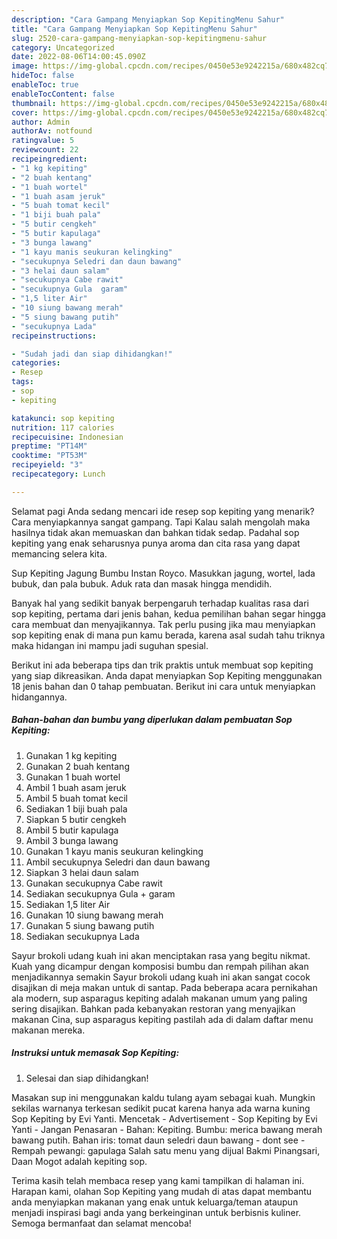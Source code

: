 ```yaml
---
description: "Cara Gampang Menyiapkan Sop KepitingMenu Sahur"
title: "Cara Gampang Menyiapkan Sop KepitingMenu Sahur"
slug: 2520-cara-gampang-menyiapkan-sop-kepitingmenu-sahur
category: Uncategorized
date: 2022-08-06T14:00:45.090Z
image: https://img-global.cpcdn.com/recipes/0450e53e9242215a/680x482cq70/sop-kepiting-foto-resep-utama.jpg
hideToc: false
enableToc: true
enableTocContent: false
thumbnail: https://img-global.cpcdn.com/recipes/0450e53e9242215a/680x482cq70/sop-kepiting-foto-resep-utama.jpg
cover: https://img-global.cpcdn.com/recipes/0450e53e9242215a/680x482cq70/sop-kepiting-foto-resep-utama.jpg
author: Admin
authorAv: notfound
ratingvalue: 5
reviewcount: 22
recipeingredient:
- "1 kg kepiting"
- "2 buah kentang"
- "1 buah wortel"
- "1 buah asam jeruk"
- "5 buah tomat kecil"
- "1 biji buah pala"
- "5 butir cengkeh"
- "5 butir kapulaga"
- "3 bunga lawang"
- "1 kayu manis seukuran kelingking"
- "secukupnya Seledri dan daun bawang"
- "3 helai daun salam"
- "secukupnya Cabe rawit"
- "secukupnya Gula  garam"
- "1,5 liter Air"
- "10 siung bawang merah"
- "5 siung bawang putih"
- "secukupnya Lada"
recipeinstructions:

- "Sudah jadi dan siap dihidangkan!"
categories:
- Resep
tags:
- sop
- kepiting

katakunci: sop kepiting 
nutrition: 117 calories
recipecuisine: Indonesian
preptime: "PT14M"
cooktime: "PT53M"
recipeyield: "3"
recipecategory: Lunch

---
```



Selamat pagi Anda sedang mencari ide resep sop kepiting yang menarik? Cara menyiapkannya sangat gampang. Tapi Kalau salah mengolah maka hasilnya tidak akan memuaskan dan bahkan tidak sedap. Padahal sop kepiting yang enak seharusnya punya aroma dan cita rasa yang dapat memancing selera kita.


Sup Kepiting Jagung Bumbu Instan Royco. Masukkan jagung, wortel, lada bubuk, dan pala bubuk. Aduk rata dan masak hingga mendidih.

Banyak hal yang sedikit banyak berpengaruh terhadap kualitas rasa dari sop kepiting, pertama dari jenis bahan, kedua pemilihan bahan segar hingga cara membuat dan menyajikannya. Tak perlu pusing jika mau menyiapkan sop kepiting enak di mana pun kamu berada, karena asal sudah tahu triknya maka hidangan ini mampu jadi suguhan spesial.


Berikut ini ada beberapa tips dan trik praktis untuk membuat sop kepiting yang siap dikreasikan. Anda dapat menyiapkan Sop Kepiting menggunakan 18 jenis bahan dan 0 tahap pembuatan. Berikut ini cara untuk menyiapkan hidangannya.

<!--inarticleads1-->

##### Bahan-bahan dan bumbu yang diperlukan dalam pembuatan Sop Kepiting:

1. Gunakan 1 kg kepiting
1. Gunakan 2 buah kentang
1. Gunakan 1 buah wortel
1. Ambil 1 buah asam jeruk
1. Ambil 5 buah tomat kecil
1. Sediakan 1 biji buah pala
1. Siapkan 5 butir cengkeh
1. Ambil 5 butir kapulaga
1. Ambil 3 bunga lawang
1. Gunakan 1 kayu manis seukuran kelingking
1. Ambil secukupnya Seledri dan daun bawang
1. Siapkan 3 helai daun salam
1. Gunakan secukupnya Cabe rawit
1. Sediakan secukupnya Gula + garam
1. Sediakan 1,5 liter Air
1. Gunakan 10 siung bawang merah
1. Gunakan 5 siung bawang putih
1. Sediakan secukupnya Lada


Sayur brokoli udang kuah ini akan menciptakan rasa yang begitu nikmat. Kuah yang dicampur dengan komposisi bumbu dan rempah pilihan akan menjadikannya semakin Sayur brokoli udang kuah ini akan sangat cocok disajikan di meja makan untuk di santap. Pada beberapa acara pernikahan ala modern, sup asparagus kepiting adalah makanan umum yang paling sering disajikan. Bahkan pada kebanyakan restoran yang menyajikan makanan Cina, sup asparagus kepiting pastilah ada di dalam daftar menu makanan mereka. 

<!--inarticleads2-->

##### Instruksi untuk memasak Sop Kepiting:


1. Selesai dan siap dihidangkan!

Masakan sup ini menggunakan kaldu tulang ayam sebagai kuah. Mungkin sekilas warnanya terkesan sedikit pucat karena hanya ada warna kuning Sop Kepiting by Evi Yanti. Mencetak - Advertisement - Sop Kepiting by Evi Yanti - Jangan Penasaran - Bahan: Kepiting. Bumbu: merica bawang merah bawang putih. Bahan iris: tomat daun seledri daun bawang - dont see - Rempah pewangi: gapulaga Salah satu menu yang dijual Bakmi Pinangsari, Daan Mogot adalah kepiting sop. 

Terima kasih telah membaca resep yang kami tampilkan di halaman ini. Harapan kami, olahan Sop Kepiting yang mudah di atas dapat membantu anda menyiapkan makanan yang enak untuk keluarga/teman ataupun menjadi inspirasi bagi anda yang berkeinginan untuk berbisnis kuliner. Semoga bermanfaat dan selamat mencoba!
